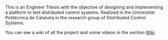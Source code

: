 This is an Engineer Thesis with the objective of designing and implementing a platform to test distributed control systems. Realized in the Universitat Politécnica de Cataluña in the research group of Distributed Control Systems.

You can see a wiki of all the project and some videos in the section [Wiki](http://code.google.com/p/pfc-platform-test/w/list)